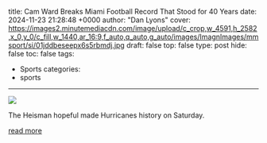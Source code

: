 title: Cam Ward Breaks Miami Football Record That Stood for 40 Years
date: 2024-11-23 21:28:48 +0000
author: "Dan Lyons"
cover: https://images2.minutemediacdn.com/image/upload/c_crop,w_4591,h_2582,x_0,y_0/c_fill,w_1440,ar_16:9,f_auto,q_auto,g_auto/images/ImagnImages/mmsport/si/01jddbeseepx6s5rbmdj.jpg
draft: false
top: false
type: post
hide: false
toc: false
tags:
  - Sports
categories:
  - sports
---

![](https://images2.minutemediacdn.com/image/upload/c_crop,w_4591,h_2582,x_0,y_0/c_fill,w_1440,ar_16:9,f_auto,q_auto,g_auto/images/ImagnImages/mmsport/si/01jddbeseepx6s5rbmdj.jpg)

The Heisman hopeful made Hurricanes history on Saturday.

[read more](https://www.si.com/college-football/cam-ward-breaks-miami-football-record-stood-40-years)
